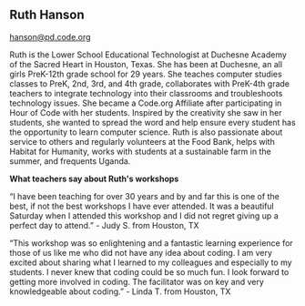 ## Ruth Hanson

[hanson@pd.code.org](mailto:hanson@pd.code.org)

Ruth is the Lower School Educational Technologist at Duchesne Academy of the Sacred Heart in Houston, Texas. She has been at Duchesne, an all girls PreK-12th grade school for 29 years. She teaches computer studies classes to PreK, 2nd, 3rd, and 4th grade, collaborates with PreK-4th grade teachers to integrate technology into their classrooms and troubleshoots technology issues. She became a Code.org Affiliate after participating in Hour of Code with her students. Inspired by the creativity she saw in her students, she wanted to spread the word and help ensure every student has the opportunity to learn computer science. Ruth is also passionate about service to others and regularly volunteers at the Food Bank, helps with Habitat for Humanity, works with students at a sustainable farm in the summer, and frequents Uganda.

**What teachers say about Ruth's workshops**

“I have been teaching for over 30 years and by and far this is one of the best, if not the best workshops I have ever attended. It was a beautiful Saturday when I attended this workshop and I did not regret giving up a perfect day to attend.” - Judy S. from Houston, TX

“This workshop was so enlightening and a fantastic learning experience for those of us like me who did not have any idea about coding. I am very excited about sharing what I learned to my colleagues and especially to my students. I never knew that coding could be so much fun. I look forward to getting more involved in coding. The facilitator was on key and very knowledgeable about coding.” - Linda T. from Houston, TX

